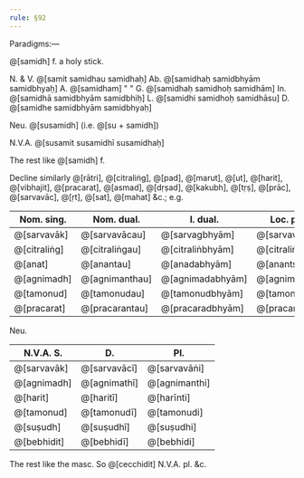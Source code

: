 ```yaml
---
rule: §92
---
```


Paradigms:—

@[samidh] f. a holy stick.

N. & V. @[samit samidhau samidhaḥ] Ab. @[samidhaḥ samidbhyām samidbhyaḥ] A. @[samidham] " " G. @[samidhaḥ samidhoḥ samidhām] In. @[samidhā samidbhyām samidbhiḥ] L. @[samidhi samidhoḥ samidhāsu] D. @[samidhe samidbhyām samidbhyaḥ]

Neu. @[susamidh] (i.e. @[su + samidh])

N.V.A. @[susamit susamidhī susamidhaḥ]

The rest like @[samidh] f.

Decline similarly @[rātri], @[citraliṅg], @[pad], @[marut], @[ut], @[harit], @[vibhajit], @[pracarat], @[asmad], @[dṛṣad], @[kakubh], @[tṛṣ], @[prāc], @[sarvavāc], @[ṛt], @[sat], @[mahat] &c.; e.g.

| Nom. sing. | Nom. dual. | I. dual. | Loc. plu. |
| --- | --- | --- | --- |
| @[sarvavāk] | @[sarvavācau] | @[sarvagbhyām] | @[sarvavākṣu] |
| @[citraliṅg] | @[citraliṅgau] | @[citraliṅbhyām] | @[citraliṅṣu] |
| @[anat] | @[anantau] | @[anadabhyām] | @[anantsu] |
| @[agnimadh] | @[agnimanthau] | @[agnimadabhyām] | @[agnimatsu] |
| @[tamonud] | @[tamonudau] | @[tamonudbhyām] | @[tamonudsu] |
| @[pracarat] | @[pracarantau] | @[pracaradbhyām] | @[pracaratsu] |

Neu.

| N.V.A. S. | D. | Pl. |
| --- | --- | --- |
| @[sarvavāk] | @[sarvavācī] | @[sarvavāṅi] |
| @[agnimadh] | @[agnimathī] | @[agnimanthi] |
| @[harit] | @[haritī] | @[harīnti] |
| @[tamonud] | @[tamonudī] | @[tamonudi] |
| @[suṣudh] | @[suṣudhī] | @[suṣudhi] |
| @[bebhidit] | @[bebhidī] | @[bebhidi] |

The rest like the masc. So @[cecchidit] N.V.A. pl. &c.